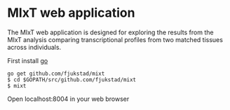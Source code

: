 # MIxT web application
The MIxT web application is designed for exploring the results from the MIxT analysis comparing transcriptional profiles from two matched tissues across individuals. 

First install [go](https://golang.org/)


	go get github.com/fjukstad/mixt
	$ cd $GOPATH/src/github.com/fjukstad/mixt
	$ mixt
	
Open localhost:8004 in your web browser